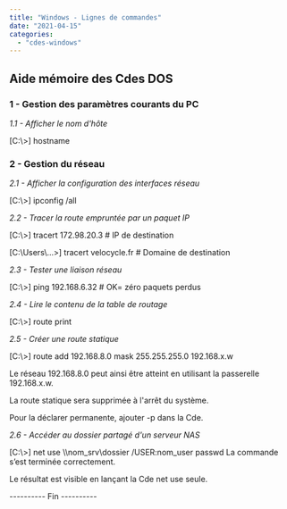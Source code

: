 ```yaml
---
title: "Windows - Lignes de commandes"
date: "2021-04-15"
categories: 
  - "cdes-windows"
---
```


## Aide mémoire des Cdes DOS

### 1 - Gestion des paramètres courants du PC

_1.1 - Afficher le nom d'hôte_

\[C:\\>\] hostname

### 2 - Gestion du réseau

_2.1 - Afficher la configuration des interfaces réseau_

\[C:\\>\] ipconfig /all

_2.2 - Tracer la route empruntée par un paquet IP_

\[C:\\>\] tracert 172.98.20.3                                 \# IP de destination

\[C:\\Users\\...>\] tracert velocycle.fr      \# Domaine de destination

_2.3 - Tester une liaison réseau_

\[C:\\>\] ping 192.168.6.32                   \# OK= zéro paquets perdus

_2.4 - Lire le contenu de la table de routage_

\[C:\\>\] route print

_2.5 - Créer une route statique_

\[C:\\>\] route add 192.168.8.0 mask 255.255.255.0 192.168.x.w

Le réseau 192.168.8.0 peut ainsi être atteint en utilisant la passerelle 192.168.x.w.

La route statique sera supprimée à l'arrêt du système.

Pour la déclarer permanente, ajouter \-p dans la Cde.

_2.6 - Accéder au dossier partagé d'un serveur NAS_

\[C:\\>\] net use \\\\nom\_srv\\dossier /USER:nom\_user passwd
La commande s’est terminée correctement.

Le résultat est visible en lançant la Cde net use seule.

\---------- Fin ----------
